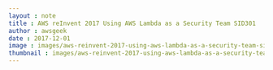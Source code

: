 ```yaml
---
layout : note
title : AWS reInvent 2017 Using AWS Lambda as a Security Team SID301
author : awsgeek
date : 2017-12-01
image : images/aws-reinvent-2017-using-aws-lambda-as-a-security-team-sid301_en.jpg
thumbnail : images/aws-reinvent-2017-using-aws-lambda-as-a-security-team-sid301_en.jpg
---
```

